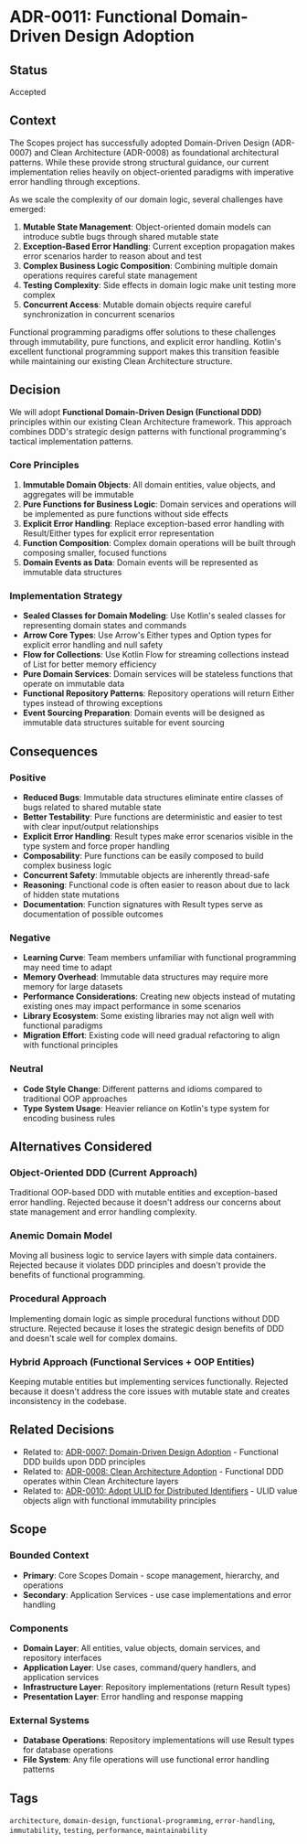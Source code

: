 # ADR-0011: Functional Domain-Driven Design Adoption

## Status

Accepted

## Context

The Scopes project has successfully adopted Domain-Driven Design (ADR-0007) and Clean Architecture (ADR-0008) as foundational architectural patterns. While these provide strong structural guidance, our current implementation relies heavily on object-oriented paradigms with imperative error handling through exceptions.

As we scale the complexity of our domain logic, several challenges have emerged:

1. **Mutable State Management**: Object-oriented domain models can introduce subtle bugs through shared mutable state
2. **Exception-Based Error Handling**: Current exception propagation makes error scenarios harder to reason about and test
3. **Complex Business Logic Composition**: Combining multiple domain operations requires careful state management
4. **Testing Complexity**: Side effects in domain logic make unit testing more complex
5. **Concurrent Access**: Mutable domain objects require careful synchronization in concurrent scenarios

Functional programming paradigms offer solutions to these challenges through immutability, pure functions, and explicit error handling. Kotlin's excellent functional programming support makes this transition feasible while maintaining our existing Clean Architecture structure.

## Decision

We will adopt **Functional Domain-Driven Design (Functional DDD)** principles within our existing Clean Architecture framework. This approach combines DDD's strategic design patterns with functional programming's tactical implementation patterns.

### Core Principles

1. **Immutable Domain Objects**: All domain entities, value objects, and aggregates will be immutable
2. **Pure Functions for Business Logic**: Domain services and operations will be implemented as pure functions without side effects
3. **Explicit Error Handling**: Replace exception-based error handling with Result/Either types for explicit error representation
4. **Function Composition**: Complex domain operations will be built through composing smaller, focused functions
5. **Domain Events as Data**: Domain events will be represented as immutable data structures

### Implementation Strategy

- **Sealed Classes for Domain Modeling**: Use Kotlin's sealed classes for representing domain states and commands
- **Arrow Core Types**: Use Arrow's Either types and Option types for explicit error handling and null safety
- **Flow for Collections**: Use Kotlin Flow for streaming collections instead of List for better memory efficiency
- **Pure Domain Services**: Domain services will be stateless functions that operate on immutable data
- **Functional Repository Patterns**: Repository operations will return Either types instead of throwing exceptions
- **Event Sourcing Preparation**: Domain events will be designed as immutable data structures suitable for event sourcing

## Consequences

### Positive

- **Reduced Bugs**: Immutable data structures eliminate entire classes of bugs related to shared mutable state
- **Better Testability**: Pure functions are deterministic and easier to test with clear input/output relationships
- **Explicit Error Handling**: Result types make error scenarios visible in the type system and force proper handling
- **Composability**: Pure functions can be easily composed to build complex business logic
- **Concurrent Safety**: Immutable objects are inherently thread-safe
- **Reasoning**: Functional code is often easier to reason about due to lack of hidden state mutations
- **Documentation**: Function signatures with Result types serve as documentation of possible outcomes

### Negative

- **Learning Curve**: Team members unfamiliar with functional programming may need time to adapt
- **Memory Overhead**: Immutable data structures may require more memory for large datasets
- **Performance Considerations**: Creating new objects instead of mutating existing ones may impact performance in some scenarios
- **Library Ecosystem**: Some existing libraries may not align well with functional paradigms
- **Migration Effort**: Existing code will need gradual refactoring to align with functional principles

### Neutral

- **Code Style Change**: Different patterns and idioms compared to traditional OOP approaches
- **Type System Usage**: Heavier reliance on Kotlin's type system for encoding business rules

## Alternatives Considered

### Object-Oriented DDD (Current Approach)
Traditional OOP-based DDD with mutable entities and exception-based error handling. Rejected because it doesn't address our concerns about state management and error handling complexity.

### Anemic Domain Model
Moving all business logic to service layers with simple data containers. Rejected because it violates DDD principles and doesn't provide the benefits of functional programming.

### Procedural Approach
Implementing domain logic as simple procedural functions without DDD structure. Rejected because it loses the strategic design benefits of DDD and doesn't scale well for complex domains.

### Hybrid Approach (Functional Services + OOP Entities)
Keeping mutable entities but implementing services functionally. Rejected because it doesn't address the core issues with mutable state and creates inconsistency in the codebase.

## Related Decisions

- Related to: [ADR-0007: Domain-Driven Design Adoption](./0007-domain-driven-design-adoption.md) - Functional DDD builds upon DDD principles
- Related to: [ADR-0008: Clean Architecture Adoption](./0008-clean-architecture-adoption.md) - Functional DDD operates within Clean Architecture layers
- Related to: [ADR-0010: Adopt ULID for Distributed Identifiers](./0010-adopt-ulid-for-distributed-identifiers.md) - ULID value objects align with functional immutability principles

## Scope

### Bounded Context
- **Primary**: Core Scopes Domain - scope management, hierarchy, and operations
- **Secondary**: Application Services - use case implementations and error handling

### Components
- **Domain Layer**: All entities, value objects, domain services, and repository interfaces
- **Application Layer**: Use cases, command/query handlers, and application services
- **Infrastructure Layer**: Repository implementations (return Result types)
- **Presentation Layer**: Error handling and response mapping

### External Systems
- **Database Operations**: Repository implementations will use Result types for database operations
- **File System**: Any file operations will use functional error handling patterns

## Tags

`architecture`, `domain-design`, `functional-programming`, `error-handling`, `immutability`, `testing`, `performance`, `maintainability`
